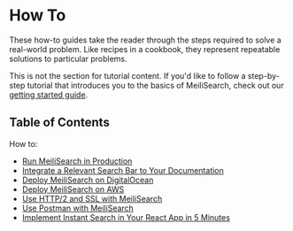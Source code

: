 # How To

These how-to guides take the reader through the steps required to solve a real-world problem. Like recipes in a cookbook, they represent repeatable solutions to particular problems.

This is not the section for tutorial content. If you'd like to follow a step-by-step tutorial that introduces you to the basics of MeiliSearch, check out our [getting started guide](/learn/getting_started/quick_start.md).

## Table of Contents

How to:

- [Run MeiliSearch in Production](/create/how_to/running_production.md)
- [Integrate a Relevant Search Bar to Your Documentation](/create/how_to/search_bar_for_docs.md)
- [Deploy MeiliSearch on DigitalOcean](/create/how_to/digitalocean_droplet.md)
- [Deploy MeiliSearch on AWS](/create/how_to/aws.md)
- [Use HTTP/2 and SSL with MeiliSearch](/create/how_to/http2_ssl.md)
- [Use Postman with MeiliSearch](/create/how_to/postman_collection.md)
- [Implement Instant Search in Your React App in 5 Minutes](/create/how_to/meilisearch_react.md)
